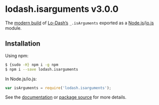 # lodash.isarguments v3.0.0

The [modern build](https://github.com/lodash/lodash/wiki/Build-Differences) of [Lo-Dash’s](https://lodash.com/) `_.isArguments` exported as a [Node.js](http://nodejs.org/)/[io.js](https://iojs.org/) module.

## Installation

Using npm:

```bash
$ {sudo -H} npm i -g npm
$ npm i --save lodash.isarguments
```

In Node.js/io.js:

```js
var isArguments = require('lodash.isarguments');
```

See the [documentation](https://lodash.com/docs#isArguments) or [package source](https://github.com/lodash/lodash/blob/3.0.0-npm-packages/lodash.isarguments) for more details.
